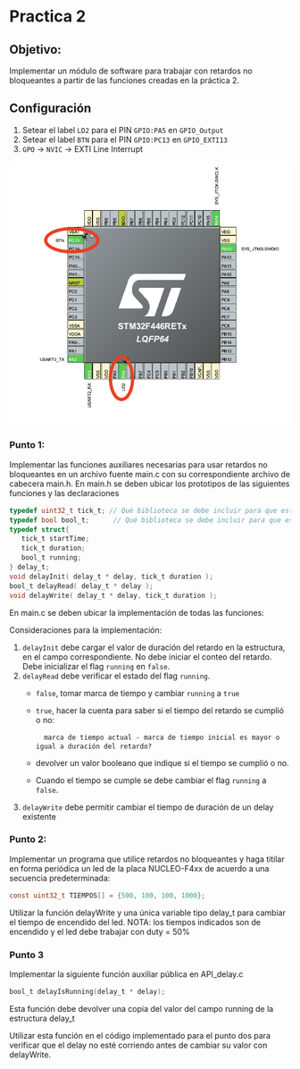 # Practica 2

## Objetivo:

Implementar un módulo de software para trabajar con retardos no bloqueantes a partir de las funciones creadas en la práctica 2.


## Configuración

1. Setear el label `LD2` para el PIN `GPIO:PA5` en `GPIO_Output`
1. Setear el label `BTN` para el PIN `GPIO:PC13` en `GPIO_EXTI13`
1. `GPO` -> `NVIC` -> EXTI Line Interrupt

![pins](../images/practica1-pin-assigments.png)

### Punto 1:

Implementar las funciones auxiliares necesarias para usar retardos no bloqueantes en un archivo fuente main.c con su correspondiente archivo de cabecera main.h.
En main.h se deben ubicar los prototipos de las siguientes funciones y las declaraciones

```c
typedef uint32_t tick_t; // Qué biblioteca se debe incluir para que esto compile?
typedef bool bool_t;	  // Qué biblioteca se debe incluir para que esto compile?
typedef struct{
   tick_t startTime;
   tick_t duration;
   bool_t running;
} delay_t;
void delayInit( delay_t * delay, tick_t duration );
bool_t delayRead( delay_t * delay );
void delayWrite( delay_t * delay, tick_t duration );
```

En main.c se deben ubicar la implementación de todas las funciones:

Consideraciones para la implementación:

1. `delayInit` debe cargar el valor de duración del retardo en la estructura, en el campo correspondiente. No debe iniciar el conteo del retardo. Debe inicializar el flag `running` en `false`.
2. `delayRead` debe verificar el estado del flag `running`.
    * `false`, tomar marca de tiempo y cambiar `running` a `true`
    * `true`, hacer la cuenta para saber si el tiempo del retardo se cumplió o no:

            marca de tiempo actual - marca de tiempo inicial es mayor o igual a duración del retardo?

    * devolver un valor booleano que indique si el tiempo se cumplió o no.
    * Cuando el tiempo se cumple se debe cambiar el flag `running` a `false`.
3. `delayWrite` debe permitir cambiar el tiempo de duración de un delay existente

### Punto 2:

Implementar un programa que utilice retardos no bloqueantes y haga titilar en forma periódica un led de la placa NUCLEO-F4xx de acuerdo a una secuencia predeterminada:

```c
const uint32_t TIEMPOS[] = {500, 100, 100, 1000};
```


Utilizar la función delayWrite y una única variable tipo delay_t para cambiar el tiempo de encendido del led.
NOTA: los tiempos indicados son de encendido y el led debe trabajar con duty = 50%

### Punto 3

Implementar la siguiente función auxiliar pública en API_delay.c

```c
bool_t delayIsRunning(delay_t * delay);
```

Esta función debe devolver una copia del valor del campo running de la estructura delay_t

Utilizar esta función en el código implementado para el punto dos para verificar que el delay no esté corriendo antes de cambiar su valor con delayWrite.



